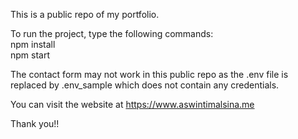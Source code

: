 This is a public repo of my portfolio.

To run the project, type the following commands: <br/>
npm install <br/>
npm start <br/>

The contact form may not work in this public repo as the .env file is replaced by .env_sample which does not contain any credentials.

You can visit the website at https://www.aswintimalsina.me

Thank you!!
